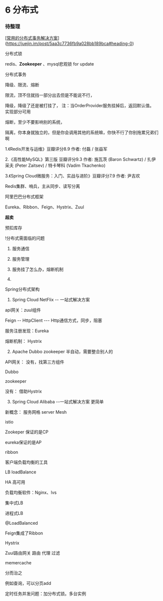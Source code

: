 # 6 分布式

### 待整理



[[常用的分布式事务解决方案](https://juejin.im/post/5aa3c7736fb9a028bb189bca#heading-0)](https://juejin.im/post/5aa3c7736fb9a028bb189bca#heading-0)



分布式锁

redis、**Zookeeper** 、mysql悲观锁 for update



分布式事务



降级、限流、熔断



限流，顶不住就挡一部分出去但是不能说不行，

降级，降级了还是被打挂了，  注：当OrderProvider服务挂掉后，返回默认值。 实现部分可用

熔断，至少不要影响别的系统，

隔离，你本身就独立的，但是你会调用其他的系统嘛，你快不行了你别拖累兄弟们啊





1.《Redis开发与运维》豆瓣评分8.9 作者: 付磊 / 张益军



2.《高性能MySQL》第三版 豆瓣评分9.3 作者: 施瓦茨 (Baron Schwartz) / 扎伊采夫 (Peter Zaitsev) / 特卡琴科 (Vadim Tkachenko)



3.《Spring Cloud微服务：入门、实战与进阶》豆瓣评分7.9 作者: 尹吉欢



Redis集群、哨兵，主从同步、读写分离



阿里巴巴分布式框架



Eureka、Ribbon、Feign、Hystrix、Zuul



**超卖**

预扣库存

!分布式需面临的问题

1. 服务通信

2. 服务管理

3. 服务挂了怎么办，熔断机制

4.



Spring分布式架构

1. Spring Cloud NetFlix -- 一站式解决方案

api网关：zuul组件

Feign -- HttpClient --- Http通信方式，同步，阻塞

服务注册发现：Eureka

熔断机制： Hystrix



2. Apache Dubbo zookeeper 半自动，需要整合别人的

API网关： 没有，找第三方组件

Dubbo

zookeeper

没有： 借助Hystrix



3. Spring Cloud Alibaba --一站式解决方案 更简单



新概念： 服务网格  server Mesh

istio





Zookeper 保证的是CP

eureka保证的是AP



ribbon

客户端负载均衡的工具

LB loadBalance



HA 高可用

负载均衡软件：Nginx、lvs



集中式LB

进程式LB

@LoadBalanced



Feign集成了Ribbon

Hystrix

Zuul路由网关 路由 代理 过滤

memercache



分而治之

例如查询，可以分页add



定时任务并发问题：加分布式锁。多台实例